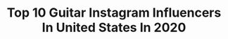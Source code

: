 ---
title: Top 10 Guitar Instagram Influencers In United States In 2020
description: >-
  Find top guitar Instagram influencers in United States in 2020. Most popular hashtags: # #stratocaster #mallgoth #rocknroll.
platform: Instagram
profiles:
  - username: "guitar"
    fullname: >-
      Guitar.com
    location: "United States"
    followers: 78153
    engagement: 238
    commentsToLikes: 0.008852
    id: ck14gpbir6de50i190u5jemgs
    verified: false
    hashtags: "#joebonamassa, #folkmusic, #precbsfender, #voxguitars"
  - username: "stevelukatherofficial"
    fullname: >-
      Steve Lukather
    location: "United States"
    followers: 46349
    engagement: 1234
    commentsToLikes: 0.033461
    id: ck0ucbkaugha60i19i6glkfq2
    verified: false
    hashtags: "#awareness, #stayhome, #enjoyyourfamily"
  - username: "devonjanemusic"
    fullname: >-
      Devon Eisenbarger
    location: "United States"
    followers: 6228
    engagement: 1571
    commentsToLikes: 0.050241
    id: ck1397ctkjwhj0i197tx55v0h
    verified: false
    hashtags: "#fenderultra, #fenderultrastratocaster, #fendertonemaster, #sanctuaryworldtour"
  - username: "alien10969strays"
    fullname: >-
      Angie Zelli
    location: "United States"
    followers: 28735
    engagement: 1491
    commentsToLikes: 0.036290
    id: ck8t58qx0972x0j781lcr1zh7
    verified: false
    hashtags: "#baby, #guitar, #purple, #blackandwhite"
  - username: "chaserice"
    fullname: >-
      CHASE RICE
    location: "United States"
    followers: 1161618
    engagement: 371
    commentsToLikes: 0.031042
    id: ck13aht6bqgke0i19q8q8gl6s
    verified: true
    hashtags: "#breakupdrunk, #thealbumpart2"
  - username: "luke.staten"
    fullname: >-
      Luke Staten
    location: "United States"
    followers: 8790
    engagement: 1566
    commentsToLikes: 0.035278
    id: ckap4mgnm7xee0i78vs03vdyd
    verified: false
    hashtags: ""
  - username: "milesdittmar"
    fullname: >-
      smiles🌊
    location: "United States"
    followers: 9067
    engagement: 2059
    commentsToLikes: 0.030287
    id: ck9wp3veo7ozw0j78y7wbln5v
    verified: false
    hashtags: ""
  - username: "adam_warrington"
    fullname: >-
      Adam Warrington
    location: "United States"
    followers: 68000
    engagement: 1394
    commentsToLikes: 0.020883
    id: ck14hqy0obonj0i1933h0txae
    verified: true
    hashtags: ""
  - username: "kinsleyclarkk"
    fullname: >-
      KINSLEY CLARK⚡️🌟🌈🦋🌸🌞
    location: "United States"
    followers: 2394
    engagement: 2671
    commentsToLikes: 0.063895
    id: ck0vvippkpbhq0i19j55l83wn
    verified: false
    hashtags: "#meetthegramdawg, #kathan2k13, #nocap, #ksfieldofdreams"
  - username: "v.for.ven"
    fullname: >-
      Ven Adams
    location: "United States"
    followers: 41663
    engagement: 1621
    commentsToLikes: 0.020136
    id: ck8t6rlnmei2f0j78eh9ejwrd
    verified: false
    hashtags: "#scenehair, #creativemakeup, #altfashion, #pastelgoth"
---